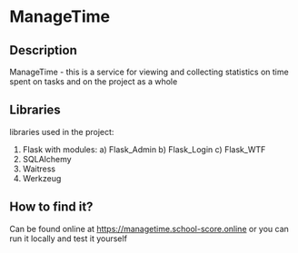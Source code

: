 # ManageTime
## Description
ManageTime - this is a service for viewing and collecting statistics on time spent on tasks and on the project as a whole
## Libraries
libraries used in the project:
1. Flask with modules:
  a) Flask_Admin
  b) Flask_Login
  c) Flask_WTF
2. SQLAlchemy
3. Waitress
4. Werkzeug
## How to find it?
Can be found online at https://managetime.school-score.online or you can run it locally and test it yourself
